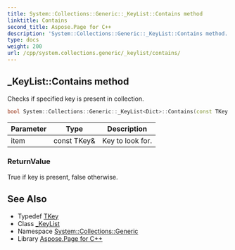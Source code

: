 ```yaml
---
title: System::Collections::Generic::_KeyList::Contains method
linktitle: Contains
second_title: Aspose.Page for C++
description: 'System::Collections::Generic::_KeyList::Contains method. Checks if specified key is present in collection in C++.'
type: docs
weight: 200
url: /cpp/system.collections.generic/_keylist/contains/
---
```

## _KeyList::Contains method


Checks if specified key is present in collection.

```cpp
bool System::Collections::Generic::_KeyList<Dict>::Contains(const TKey &item) const override
```


| Parameter | Type | Description |
| --- | --- | --- |
| item | const TKey\& | Key to look for. |

### ReturnValue

True if key is present, false otherwise.

## See Also

* Typedef [TKey](../tkey/)
* Class [_KeyList](../)
* Namespace [System::Collections::Generic](../../)
* Library [Aspose.Page for C++](../../../)
